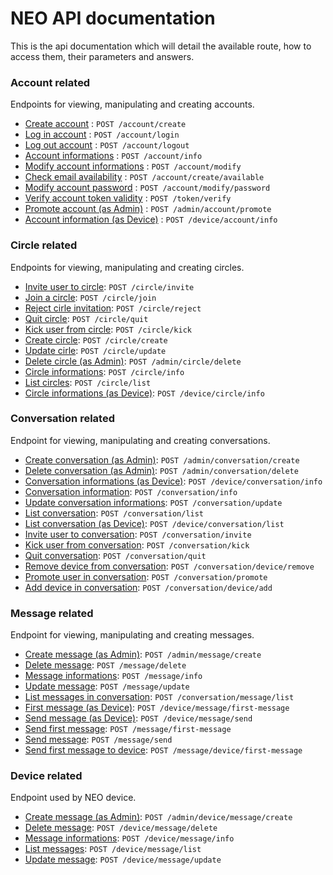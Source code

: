 # NEO API documentation

This is the api documentation which will detail the available route, how to access them, their parameters and answers.

### Account related

Endpoints for viewing, manipulating and creating accounts.

* [Create account](account/create.md) : `POST /account/create`
* [Log in account](account/login.md) : `POST /account/login`
* [Log out account](account/logout.md) : `POST /account/logout`
* [Account informations](account/info.md) : `POST /account/info`
* [Modify account informations](account/modify.md) : `POST /account/modify`
* [Check email availability](account/create_available.md) : `POST /account/create/available`
* [Modify account password](account/modify_password.md) : `POST /account/modify/password`
* [Verify account token validity](account/token.md) : `POST /token/verify`
* [Promote account (as Admin)](account/promote.md) : `POST /admin/account/promote`
* [Account information (as Device)](account/device_info.md) : `POST /device/account/info`

### Circle related

Endpoints for viewing, manipulating and creating circles.

* [Invite user to circle](circle/invite.md): `POST /circle/invite`
* [Join a circle](circle/join.md): `POST /circle/join`
* [Reject cirle invitation](circle/reject.md): `POST /circle/reject`
* [Quit circle](circle/quit.md): `POST /circle/quit`
* [Kick user from circle](circle/kick.md): `POST /circle/kick`
* [Create circle](circle/create.md): `POST /circle/create`
* [Update cirle](circle/update.md): `POST /circle/update`
* [Delete circle (as Admin)](circle/delete.md): `POST /admin/circle/delete`
* [Circle informations](circle/info.md): `POST /circle/info`
* [List circles](circle/list.md): `POST /circle/list`
* [Circle informations (as Device)](circle/device_info.md): `POST /device/circle/info`

### Conversation related

Endpoint for viewing, manipulating and creating conversations.

* [Create conversation (as Admin)](conversation/create.md): `POST /admin/conversation/create`
* [Delete conversation (as Admin)](conversation/delete.md): `POST /admin/conversation/delete`
* [Conversation informations (as Device)](conversation/device_info.md): `POST /device/conversation/info`
* [Conversation information](conversation/info.md): `POST /conversation/info`
* [Update conversation informations](conversation/update.md): `POST /conversation/update`
* [List conversation](conversation/list.md): `POST /conversation/list`
* [List conversation (as Device)](conversation/device_list.md): `POST /device/conversation/list`
* [Invite user to conversation](conversation/invite.md): `POST /conversation/invite`
* [Kick user from conversation](conversation/kick.md): `POST /conversation/kick`
* [Quit conversation](conversation/quit.md): `POST /conversation/quit`
* [Remove device from conversation](conversation/remove.md): `POST /conversation/device/remove`
* [Promote user in conversation](conversation/promote.md): `POST /conversation/promote`
* [Add device in conversation](conversation/device_add.md): `POST /conversation/device/add`

### Message related

Endpoint for viewing, manipulating and creating messages.

* [Create message (as Admin)](message/admin_create.md): `POST /admin/message/create`
* [Delete message](message/delete.md): `POST /message/delete`
* [Message informations](message/info.md): `POST /message/info`
* [Update message](message/update.md): `POST /message/update`
* [List messages in conversation](message/list.md): `POST /conversation/message/list`
* [First message (as Device)](message/device_first_messsage.md): `POST /device/message/first-message`
* [Send message (as Device)](message/device_send.md): `POST /device/message/send`
* [Send first message](message/first_message.md): `POST /message/first-message`
* [Send message](message/send.md): `POST /message/send`
* [Send first message to device](message/first-message_to_device.md): `POST /message/device/first-message`

### Device related

Endpoint used by NEO device.

* [Create message (as Admin)](device/admin_message_create.md): `POST /admin/device/message/create`
* [Delete message](device/message_delete.md): `POST /device/message/delete`
* [Message informations](device/message_info.md): `POST /device/message/info`
* [List messages](device/message_list.md): `POST /device/message/list`
* [Update message](device/message_update.md): `POST /device/message/update`